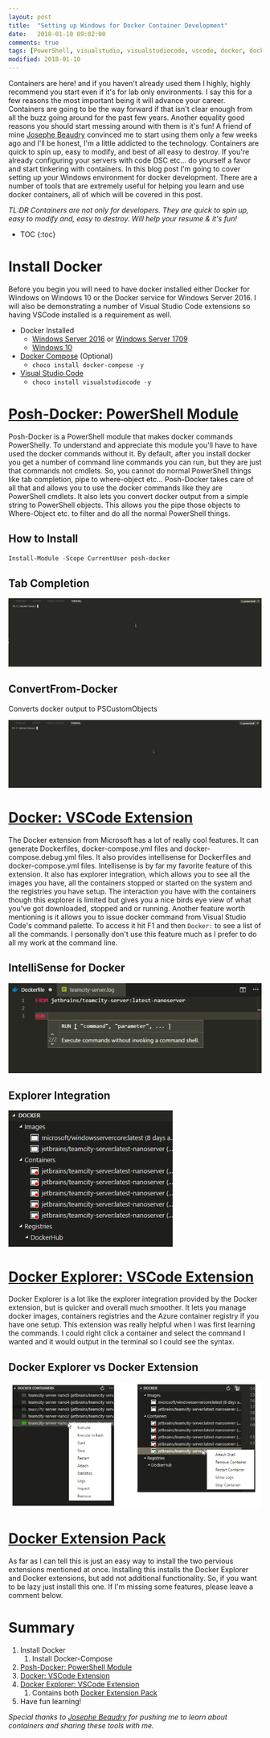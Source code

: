 ```yaml
---
layout: post
title:  "Setting up Windows for Docker Container Development"
date:   2018-01-10 09:02:00
comments: true
tags: [PowerShell, visualstudio, visualstudiocode, vscode, docker, dockercompose, windows, development, dockersetup]
modified: 2018-01-10
---
```


Containers are here! and if you haven't already used them I highly, highly recommend you start even if it's for lab only environments. I say this for a few reasons the most important being it will advance your career. Containers are going to be the way forward if that isn't clear enough from all the buzz going around for the past few years. Another equality good reasons you should start messing around with them is it's fun! A friend of mine [Josephe Beaudry](https://www.linkedin.com/in/josephebeaudry/) convinced me to start using them only a few weeks ago and I'll be honest, I'm a little addicted to the technology. Containers are quick to spin up, easy to modify, and best of all easy to destroy. If you're already configuring your servers with code DSC etc... do yourself a favor and start tinkering with containers. In this blog post I'm going to cover setting up your Windows environment for docker development. There are a number of tools that are extremely useful for helping you learn and use docker containers, all of which will be covered in this post.

*TL:DR Containers are not only for developers. They are quick to spin up, easy to modify and, easy to destroy. Will help your resume & it's fun!*


* TOC
{:toc}

# Install Docker

Before you begin you will need to have docker installed either Docker for Windows on Windows 10 or the Docker service for Windows Server 2016. I will also be demonstrating a number of Visual Studio Code extensions so having VSCode installed is a requirement as well.

* Docker Installed
    * [Windows Server 2016](http://www.tomsitpro.com/articles/how-to-deploy-windows-server-docker-containers,1-3326.html) or [Windows Server 1709](https://docs.docker.com/engine/installation/windows/docker-ee/)
    * [Windows 10](https://docs.docker.com/docker-for-windows/install/)
* [Docker Compose](https://docs.docker.com/compose/) (Optional)
    * `choco install docker-compose -y`
* [Visual Studio Code](https://code.visualstudio.com/download)
    * `choco install visualstudiocode -y`


# [Posh-Docker: PowerShell Module](https://github.com/samneirinck/posh-docker)

Posh-Docker is a PowerShell module that makes docker commands PowerShelly. To understand and appreciate this module you'll have to have used the docker commands without it. By default, after you install docker you get a number of command line commands you can run, but they are just that commands not cmdlets. So, you cannot do normal PowerShell things like tab completion, pipe to where-object etc... Posh-Docker takes care of all that and allows you to use the docker commands like they are PowerShell cmdlets. It also lets you convert docker output from a simple string to PowerShell objects. This allows you the pipe those objects to Where-Object etc. to filter and do all the normal PowerShell things.

## How to Install
```powershell
Install-Module -Scope CurrentUser posh-docker
```
## Tab Completion

![TabExpansion](/images/posts/SettingUpWindowsForDocker/TabExpansion.gif "TabExpansion")


## ConvertFrom-Docker

Converts docker output to PSCustomObjects

![ConvertFrom-Docker](/images/posts/SettingUpWindowsForDocker/ConvertFrom-Docker.gif "ConvertFrom-Docker")

# [Docker: VSCode Extension](https://marketplace.visualstudio.com/items?itemName=PeterJausovec.vscode-docker)

The Docker extension from Microsoft has a lot of really cool features. It can generate Dockerfiles, docker-compose.yml files and docker-compose.debug.yml files. It also provides intellisense for Dockerfiles and docker-compose.yml files. Intellisense is by far my favorite feature of this extension. It also has explorer integration, which allows you to see all the images you have, all the containers stopped or started on the system and the registries you have setup. The interaction you have with the containers though this explorer is limited but gives you a nice birds eye view of what you've got downloaded, stopped and or running. Another feature worth mentioning is it allows you to issue docker command from Visual Studio Code's command palette. To access it hit F1 and then `Docker:` to see a list of all the commands. I personally don't use this feature much as I prefer to do all my work at the command line.

## IntelliSense for Docker

![IntelliSense](/images/posts/SettingUpWindowsForDocker/IntelliSense.png "IntelliSense")


## Explorer Integration

![ExplorerIntegration](/images/posts/SettingUpWindowsForDocker/ExplorerIntegration.png "ExplorerIntegration")

# [Docker Explorer: VSCode Extension](https://marketplace.visualstudio.com/items?itemName=formulahendry.docker-explorer)

Docker Explorer is a lot like the explorer integration provided by the Docker extension, but is quicker and overall much smoother. It lets you manage docker images, containers registries and the Azure container registry if you have one setup. This extension was really helpful when I was first learning the commands. I could right click a container and select the command I wanted and it would output in the terminal so I could see the syntax.

## Docker Explorer vs Docker Extension

![dockerExplorer](/images/posts/SettingUpWindowsForDocker/dockerExplorer.png "dockerExplorer")


# [Docker Extension Pack](https://marketplace.visualstudio.com/items?itemName=formulahendry.docker-extension-pack)

As far as I can tell this is just an easy way to install the two pervious extensions mentioned at once. Installing this installs the Docker Explorer and Docker extensions, but add not additional functionality. So, if you want to be lazy just install this one. If I'm missing some features, please leave a comment below.

# Summary

1. Install Docker
    1. Install Docker-Compose
2. [Posh-Docker: PowerShell Module](https://github.com/samneirinck/posh-docker)
3. [Docker: VSCode Extension](https://marketplace.visualstudio.com/items?itemName=PeterJausovec.vscode-docker)
4. [Docker Explorer: VSCode Extension](https://marketplace.visualstudio.com/items?itemName=formulahendry.docker-explorer)
    1. Contains both [Docker Extension Pack](https://marketplace.visualstudio.com/items?itemName=formulahendry.docker-extension-pack)
5. Have fun learning!

_Special thanks to [Josephe Beaudry](https://www.linkedin.com/in/josephebeaudry/) for pushing me to learn about containers and sharing these tools with me._
